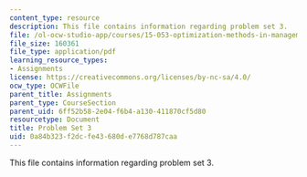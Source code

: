 ```yaml
---
content_type: resource
description: This file contains information regarding problem set 3.
file: /ol-ocw-studio-app/courses/15-053-optimization-methods-in-management-science-spring-2013/0a84b323f2dcfe43680de7768d787caa_MIT15_053S13_ps3.pdf
file_size: 160361
file_type: application/pdf
learning_resource_types:
- Assignments
license: https://creativecommons.org/licenses/by-nc-sa/4.0/
ocw_type: OCWFile
parent_title: Assignments
parent_type: CourseSection
parent_uid: 6ff52b58-2e04-f6b4-a130-411870cf5d80
resourcetype: Document
title: Problem Set 3
uid: 0a84b323-f2dc-fe43-680d-e7768d787caa
---
```

This file contains information regarding problem set 3.